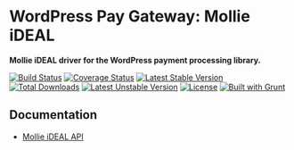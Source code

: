 # WordPress Pay Gateway: Mollie iDEAL

**Mollie iDEAL driver for the WordPress payment processing library.**

[![Build Status](https://travis-ci.org/wp-pay-gateways/mollie-ideal.svg?branch=develop)](https://travis-ci.org/wp-pay-gateways/mollie-ideal)
[![Coverage Status](https://coveralls.io/repos/wp-pay-gateways/mollie-ideal/badge.png?branch=develop)](https://coveralls.io/r/wp-pay-gateways/mollie-ideal?branch=develop)
[![Latest Stable Version](https://poser.pugx.org/wp-pay-gateways/mollie-ideal/v/stable.svg)](https://packagist.org/packages/wp-pay-gateways/mollie-ideal)
[![Total Downloads](https://poser.pugx.org/wp-pay-gateways/mollie-ideal/downloads.svg)](https://packagist.org/packages/wp-pay-gateways/mollie-ideal)
[![Latest Unstable Version](https://poser.pugx.org/wp-pay-gateways/mollie-ideal/v/unstable.svg)](https://packagist.org/packages/wp-pay-gateways/mollie-ideal)
[![License](https://poser.pugx.org/wp-pay-gateways/mollie-ideal/license.svg)](https://packagist.org/packages/wp-pay-gateways/mollie-ideal)
[![Built with Grunt](https://cdn.gruntjs.com/builtwith.png)](http://gruntjs.com/)

## Documentation

*	[Mollie iDEAL API](https://www.mollie.nl/support/documentatie/betaaldiensten/ideal/)
